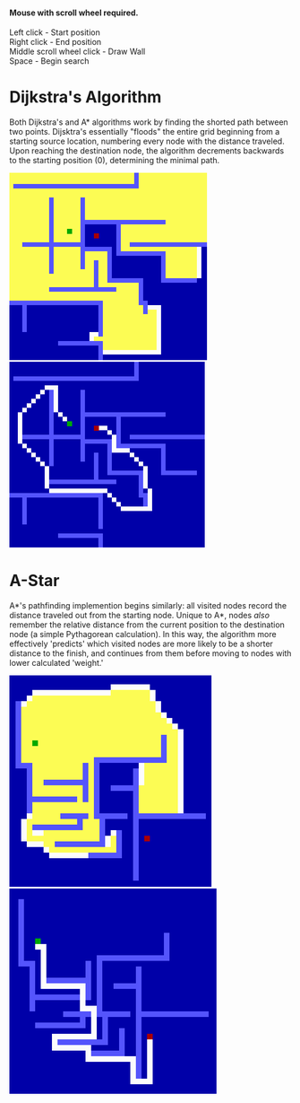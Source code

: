 #### Mouse with scroll wheel required. 
Left click - Start position  
Right click - End position  
Middle scroll wheel click - Draw Wall  
Space - Begin search  

# Dijkstra's Algorithm

Both Dijkstra's and A* algorithms work by finding the shorted path between two points. 
Dijsktra's essentially "floods" the entire grid beginning from a starting source location,
numbering every node with the distance traveled. Upon reaching the destination node, the algorithm decrements
backwards to the starting position (0), determining the minimal path.

![Alt text](/Screenshots/dij_pathfinding.png?raw=true "Cover")
![Alt text](/Screenshots/dij_path_found.png?raw=true "Cover")

# A-Star

A*'s pathfinding implemention begins similarly: all visited nodes record the distance traveled
out from the starting node. Unique to A*, nodes <i> also </i> remember the relative distance from the current position to the destination node (a simple Pythagorean calculation).
In this way, the algorithm more effectively 'predicts' which visited
nodes are more likely to be a shorter distance to the finish, and continues from them before moving to nodes
with lower calculated 'weight.'

![Alt text](/Screenshots/A_star.png?raw=true "Cover")
![Alt text](/Screenshots/A_star_found.png?raw=true "Cover")
